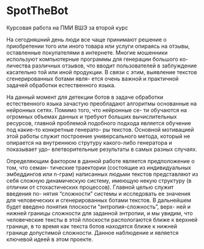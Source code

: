 # SpotTheBot
Курсовая работа на ПМИ ВШЭ за второй курс

На сегодняшний день люди все чаще принимают решение о приобретении того или
иного товара или услуги опираясь на отзывы, оставленные покупателями в интернете.
Многие мошенники используют компьютерные программы для генерации большого ко-
личества различных отзывов, что вводит пользователей в заблуждение касательно той
или иной продукции. В связи с этим, выявление текстов сгенерированных ботами явля-
ется очень важной и практичной задачей обработки естественного языка. 

На данный момент для детекции ботов в задаче обработки естественного языка зачастую
преобладают алгоритмы основанные на нейронных сетях. Помимо того, что нейронные се-
ти обучаются на огромных объемах данных и требуют больших вычислительных ресурсов,
главной проблемой подобного подхода является обучение под какие-то конкретные генерато-
ры текстов. Основной мотивацией этой работы служит построение универсального метода,
который не опирается на внутреннюю струтуру какого-либо генератора и показывает удо-
влетворительные результаты в самых разных случаях.

Определяющим фактором в данной работе является предположение о том, что семан-
тические траектории (состоящие из индивидуальных эмбеддингов или n-грам) написанных
людьми текстов представляют из себя сложную динамическую систему, имеющую некую
структуру (в отличии от стохастических процессов). Главной целью служит введения по-
нятия “сложности” системы и исследовать ее значения для человеческих и сгенерированных
ботами текстов. В дальнейшем будет введено понятия плоскости “энтропия-сложность”, верх-
ней и нижней границы сложности для заданной энтропии, и мы увидим, что человеческие
тексты в этой плоскости распологаются ближе к верхней границе, в то время как текста ботов
находятся ближе к нижней границе допустимой сложности. Данное наблюдение и является
ключевой идеей в этом проекте.
